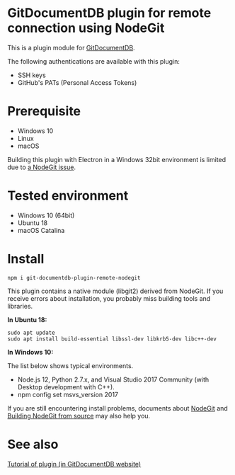 # GitDocumentDB plugin for remote connection using NodeGit

This is a plugin module for [GitDocumentDB](https://github.com/sosuisen/git-documentdb).

The following authentications are available with this plugin: 
- SSH keys
- GitHub's PATs (Personal Access Tokens)

# Prerequisite

- Windows 10
- Linux
- macOS

Building this plugin with Electron in a Windows 32bit environment is limited due to [a NodeGit issue](https://github.com/nodegit/nodegit/issues/1850).

# Tested environment
- Windows 10 (64bit)
- Ubuntu 18
- macOS Catalina


# Install

```
npm i git-documentdb-plugin-remote-nodegit
```

This plugin contains a native module (libgit2) derived from NodeGit.
If you receive errors about installation, you probably miss building tools and libraries.

**In Ubuntu 18:**
```
sudo apt update
sudo apt install build-essential libssl-dev libkrb5-dev libc++-dev 
```

**In Windows 10:**

The list below shows typical environments.
- Node.js 12, Python 2.7.x, and Visual Studio 2017 Community (with Desktop development with C++).
- npm config set msvs_version 2017

If you are still encountering install problems, documents about [NodeGit](https://github.com/nodegit/nodegit#getting-started) and [Building NodeGit from source](https://www.nodegit.org/guides/install/from-source/) may also help you.

# See also

[Tutorial of plugin (in GitDocumentDB website)](https://gitddb.com/docs/tutorial/plugin)